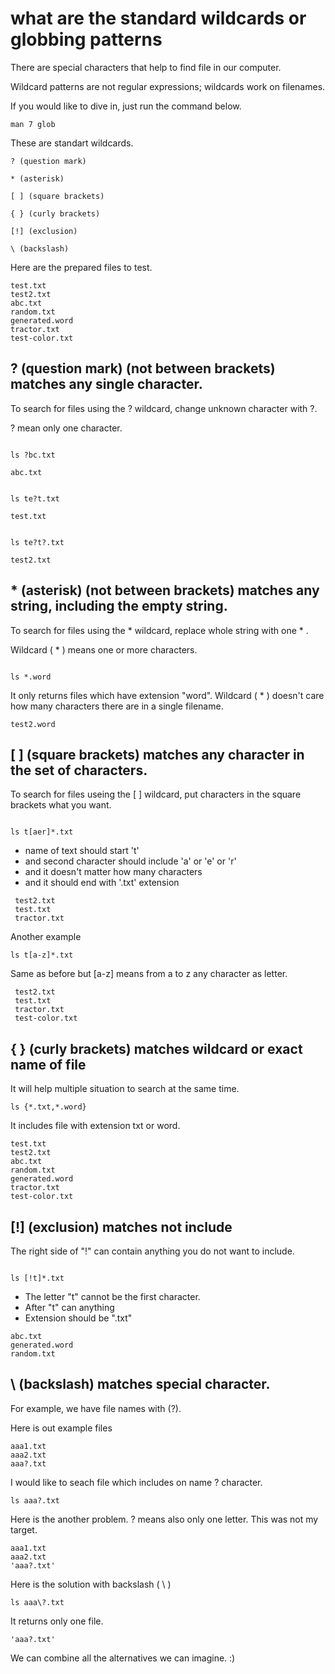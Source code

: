 # what are the standard wildcards or globbing patterns


There are special characters that help to find file in our computer.

Wildcard patterns are not regular expressions; wildcards work on filenames.


If you would like to dive in, just run the command below.

```SHELL
man 7 glob
```


These are standart wildcards.

```
? (question mark)

* (asterisk)

[ ] (square brackets)

{ } (curly brackets)

[!] (exclusion)

\ (backslash)
```


Here are the prepared files to test.


```SHELL
test.txt
test2.txt
abc.txt
random.txt
generated.word
tractor.txt
test-color.txt
```


## ? (question mark) (not between brackets) matches any single character.

To search for files using the ? wildcard, change unknown character with ?.

? mean only one character.


```SHELL

ls ?bc.txt

```

```SHELL
abc.txt
```


```SHELL

ls te?t.txt

```

```SHELL
test.txt
```

```SHELL

ls te?t?.txt

```

```SHELL
test2.txt
```



## * (asterisk) (not between brackets) matches any string, including the empty string.

To search for files using the * wildcard, replace whole string with one * .

Wildcard ( * )  means one or more characters.


```SHELL

ls *.word

```

It only returns files which have extension "word".
Wildcard ( * )   doesn't care how many characters there are in a single filename.

```SHELL
test2.word
```


## [ ] (square brackets) matches any character in the set of characters.


To search for files useing the [ ]  wildcard, put characters in the square brackets what you want. 


```SHELL

ls t[aer]*.txt

```

 - name of text should start 't'  
 - and second character should include 'a' or 'e' or 'r' 
 - and it doesn't matter how many characters 
 - and it should end with '.txt' extension


```SHELL
 test2.txt  
 test.txt  
 tractor.txt
```

Another example

```SHELL
ls t[a-z]*.txt
```

Same as before but  [a-z] means from a to z any character as letter.


```SHELL
 test2.txt  
 test.txt  
 tractor.txt
 test-color.txt
```


## { } (curly brackets) matches wildcard or exact name of file


It will help multiple situation to search at the same time.

```SHELL
ls {*.txt,*.word}
```

It includes file with extension  txt or word.

```SHELL
test.txt
test2.txt
abc.txt
random.txt
generated.word
tractor.txt
test-color.txt
```


## [!] (exclusion) matches not include

The right side of "!" can contain anything you do not want to include.

```SHELL

ls [!t]*.txt

```


- The letter "t" cannot be the first character.
- After "t" can anything 
- Extension should be ".txt"


```SHELL
abc.txt  
generated.word  
random.txt
```


## \ (backslash) matches special character.

For example, we have file names with (?).

Here is out example files

```SHELL
aaa1.txt 
aaa2.txt 
aaa?.txt
```


I would like to seach file which includes on name ? character.

```SHELL
ls aaa?.txt
```

Here is the another problem. ? means also only one letter. This was not my target.

```SHELL
aaa1.txt
aaa2.txt
'aaa?.txt'
```


Here is the solution with backslash ( \ )

```SHELL
ls aaa\?.txt
```

It returns only one file.

```SHELL
'aaa?.txt'
```

We can combine all the alternatives we can imagine. :)